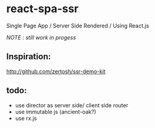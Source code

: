 # react-spa-ssr

Single Page App / Server Side Rendered / Using React.js

*NOTE : still work in progess*

## Inspiration:

http://github.com/zertosh/ssr-demo-kit

## todo:

* use director as server side/ client side router
* use immutable js (ancient-oak?)
* use rx.js